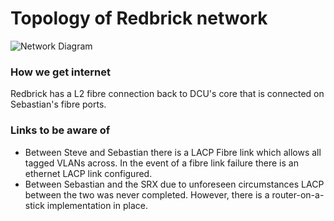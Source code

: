 # Topology of Redbrick network

![Network Diagram](/img/network_topology.png)

### How we get internet

Redbrick has a L2 fibre connection back to DCU's core that is connected on Sebastian's fibre ports.

### Links to be aware of

- Between Steve and Sebastian there is a LACP Fibre link which allows all tagged VLANs across.
  In the event of a fibre link failure there is an ethernet LACP link configured.
- Between Sebastian and the SRX due to unforeseen circumstances LACP between the two
  was never completed. However, there is a router-on-a-stick implementation in place.
